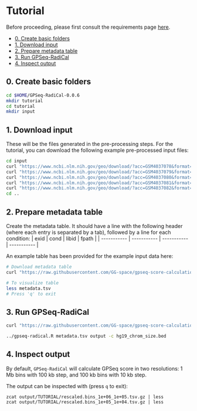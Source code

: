 # Tutorial

Before proceeding, please first consult the requirements page [here](./Requirements.md).

<!-- MarkdownTOC -->

- [0. Create basic folders](#0-create-basic-folders)
- [1. Download input](#1-download-input)
- [2. Prepare metadata table](#2-prepare-metadata-table)
- [3. Run GPSeq-RadiCal](#3-run-gpseq-radical)
- [4. Inspect output](#4-inspect-output)

<!-- /MarkdownTOC -->

## 0. Create basic folders

```bash
cd $HOME/GPSeq-RadiCal-0.0.6
mkdir tutorial
cd tutorial
mkdir input
```

## 1. Download input

These will be the files generated in the pre-processing steps. For the tutorial, you can download the following example pre-processed input files: 
```bash
cd input
curl "https://www.ncbi.nlm.nih.gov/geo/download/?acc=GSM4037078&format=file&file=GSM4037078%5FExp1%5F10min%2Ebed%2Egz" -o GSM4037078_Exp1_10min.bed.gz
curl "https://www.ncbi.nlm.nih.gov/geo/download/?acc=GSM4037079&format=file&file=GSM4037079%5FExp1%5F15min%2Ebed%2Egz" -o GSM4037079_Exp1_15min.bed.gz
curl "https://www.ncbi.nlm.nih.gov/geo/download/?acc=GSM4037080&format=file&file=GSM4037080%5FExp1%5F30min%2Ebed%2Egz" -o GSM4037080_Exp1_30min.bed.gz
curl "https://www.ncbi.nlm.nih.gov/geo/download/?acc=GSM4037081&format=file&file=GSM4037081%5FExp1%5F1h%2Ebed%2Egz" -o GSM4037081_Exp1_1h.bed.gz
curl "https://www.ncbi.nlm.nih.gov/geo/download/?acc=GSM4037082&format=file&file=GSM4037082%5FExp1%5F2h%2Ebed%2Egz" -o GSM4037082_Exp1_2h.bed.gz
cd ..
```

## 2. Prepare metadata table

Create the metadata table. It should have a line with the following header (where each entry is separated by a tab), followed by a line for each condition:
| exid  |  cond  |  libid  | fpath |
| ----------- | ----------- | ----------- | ----------- |

An example table has been provided for the example input data here: 

```bash
# Download metadata table
curl "https://raw.githubusercontent.com/GG-space/gpseq-score-calculation-example/main/data/metadata.tsv" -o metadata.tsv

# To visualize table
less metadata.tsv
# Press 'q' to exit
```

## 3. Run GPSeq-RadiCal

```bash
curl "https://raw.githubusercontent.com/GG-space/gpseq-score-calculation-example/main/data/hg19_chrom_size.bed" -o hg19_chrom_size.bed

../gpseq-radical.R metadata.tsv output -c hg19_chrom_size.bed
```

## 4. Inspect output

By default, `GPSeq-RadiCal` will calculate GPSeq score in two resolutions: 1 Mb bins with 100 kb step, and 100 kb bins with 10 kb step.

The output can be inspected with (press `q` to exit):

```
zcat output/TUTORIAL/rescaled.bins_1e+06_1e+05.tsv.gz | less
zcat output/TUTORIAL/rescaled.bins_1e+05_1e+04.tsv.gz | less
```
